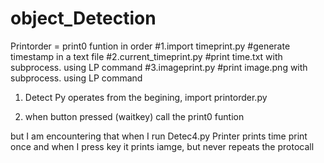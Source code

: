 # object_Detection

  Printorder = print0 funtion in order
                    #1.import timeprint.py
                    #generate timestamp in a text file
                    #2.current_timeprint.py 
                    #print time.txt with subprocess. using LP command
                    #3.imageprint.py
                    #print image.png with subprocess. using LP command




1. Detect Py operates
from the begining, import printorder.py

2. when button pressed (waitkey)
    call the print0 funtion 

  
  
 but I am encountering that when I run Detec4.py
 Printer prints time print once and when I press key it prints iamge, but never repeats the protocall
